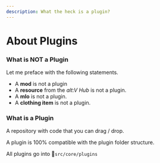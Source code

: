 ```yaml
---
description: What the heck is a plugin?
---
```


# About Plugins

### What is NOT a Plugin

Let me preface with the following statements.

* A **mod** is not a plugin
* A **resource** from the _alt:V Hub_ is not a plugin.
* A **mlo** is not a plugin.
* A **clothing item** is not a plugin.

### What is a Plugin

A repository with code that you can drag / drop.

A plugin is 100% compatible with the plugin folder structure.

All plugins go into 📁`src/core/plugins`
